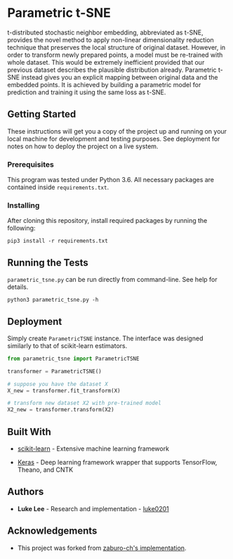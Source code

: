 # Parametric t-SNE  

t-distributed stochastic neighbor embedding, abbreviated as t-SNE, provides the novel method to apply non-linear dimensionality reduction technique that preserves the local structure of original dataset. However, in order to transform newly prepared points, a model must be re-trained with whole dataset. This would be extremely inefficient provided that our previous dataset describes the plausible distribution already. Parametric t-SNE instead gives you an explicit mapping between original data and the embedded points. It is achieved by building a parametric model for prediction and training it using the same loss as t-SNE.

## Getting Started

These instructions will get you a copy of the project up and running on your local machine for development and testing purposes. See deployment for notes on how to deploy the project on a live system.

### Prerequisites

This program was tested under Python 3.6. All necessary packages are contained inside `requirements.txt`.

### Installing

After cloning this repository, install required packages by running the following:

```
pip3 install -r requirements.txt
```

## Running the Tests

`parametric_tsne.py` can be run directly from command-line. See help for details.

```
python3 parametric_tsne.py -h
```

## Deployment

Simply create `ParametricTSNE` instance. The interface was designed similarly to that of scikit-learn estimators.

```python
from parametric_tsne import ParametricTSNE

transformer = ParametricTSNE()

# suppose you have the dataset X
X_new = transformer.fit_transform(X)

# transform new dataset X2 with pre-trained model
X2_new = transformer.transform(X2)
```

## Built With

- [scikit-learn](http://scikit-learn.org/stable/) - Extensive machine learning framework

- [Keras](https://keras.io) - Deep learning framework wrapper that supports TensorFlow, Theano, and CNTK

## Authors

- __Luke Lee__ - Research and implementation - [luke0201](https://github.com/luke0201)

## Acknowledgements

- This project was forked from [zaburo-ch's implementation](https://github.com/zaburo-ch/Parametric-t-SNE-in-Keras).
